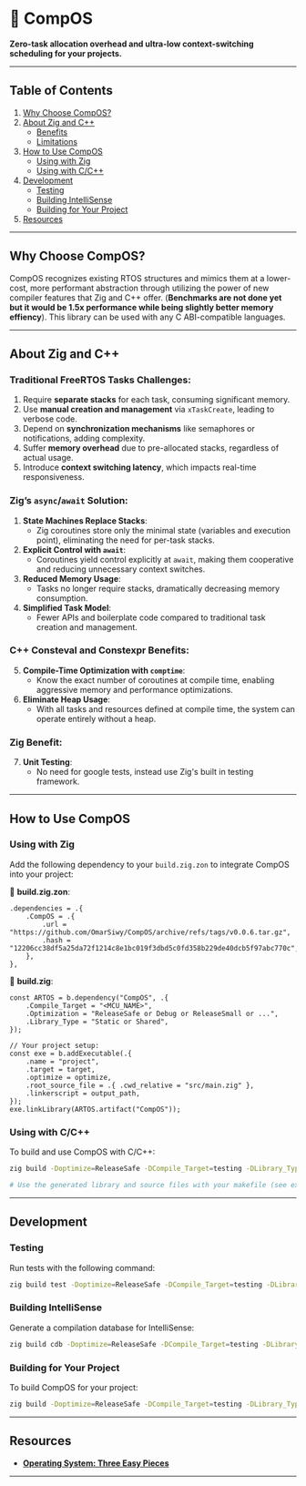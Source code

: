 # 🚀 **CompOS**

**Zero-task allocation overhead and ultra-low context-switching scheduling for your projects.**

---

## **Table of Contents**

1. [Why Choose CompOS?](#why-choose-compos)
2. [About Zig and C++](#about-zig-and-c)
    - [Benefits](#benefits)
    - [Limitations](#limitations)
3. [How to Use CompOS](#how-to-use-compos)
    - [Using with Zig](#using-with-zig)
    - [Using with C/C++](#using-with-cc)
4. [Development](#development)
    - [Testing](#testing)
    - [Building IntelliSense](#building-intellisense)
    - [Building for Your Project](#building-for-your-project)
5. [Resources](#resources)

---

## **Why Choose CompOS?**

CompOS recognizes existing RTOS structures and mimics them at a lower-cost, more performant abstraction through utilizing the power of new compiler features that Zig and C++ offer. (**Benchmarks are not done yet but it would be 1.5x performance while being slightly better memory effiency**). This library can be used with any C ABI-compatible languages.

---

## **About Zig and C++**

### Traditional FreeRTOS Tasks Challenges:
1. Require **separate stacks** for each task, consuming significant memory.
2. Use **manual creation and management** via `xTaskCreate`, leading to verbose code.
3. Depend on **synchronization mechanisms** like semaphores or notifications, adding complexity.
4. Suffer **memory overhead** due to pre-allocated stacks, regardless of actual usage.
5. Introduce **context switching latency**, which impacts real-time responsiveness.

### Zig’s `async`/`await` Solution:
1. **State Machines Replace Stacks**: 
   - Zig coroutines store only the minimal state (variables and execution point), eliminating the need for per-task stacks.
2. **Explicit Control with `await`**:
   - Coroutines yield control explicitly at `await`, making them cooperative and reducing unnecessary context switches.
3. **Reduced Memory Usage**:
   - Tasks no longer require stacks, dramatically decreasing memory consumption.
4. **Simplified Task Model**:
   - Fewer APIs and boilerplate code compared to traditional task creation and management.

### C++ Consteval and Constexpr Benefits:
5. **Compile-Time Optimization with `comptime`**:
   - Know the exact number of coroutines at compile time, enabling aggressive memory and performance optimizations.
6. **Eliminate Heap Usage**:
   - With all tasks and resources defined at compile time, the system can operate entirely without a heap.

### Zig Benefit:
7. **Unit Testing**:
   - No need for google tests, instead use Zig's built in testing framework.

---

## **How to Use CompOS**

### **Using with Zig**

Add the following dependency to your `build.zig.zon` to integrate CompOS into your project:

📄 **build.zig.zon**:

```zig
.dependencies = .{
    .CompOS = .{
        .url = "https://github.com/OmarSiwy/CompOS/archive/refs/tags/v0.0.6.tar.gz",
        .hash = "12206cc38df5a25da72f1214c8e1bc019f3dbd5c0fd358b229de40dcb5f97abc770c",
    },
},
```

📄 **build.zig**:

```zig
const ARTOS = b.dependency("CompOS", .{
    .Compile_Target = "<MCU_NAME>",
    .Optimization = "ReleaseSafe or Debug or ReleaseSmall or ...",
    .Library_Type = "Static or Shared",
});

// Your project setup:
const exe = b.addExecutable(.{
    .name = "project",
    .target = target,
    .optimize = optimize,
    .root_source_file = .{ .cwd_relative = "src/main.zig" },
    .linkerscript = output_path,
});
exe.linkLibrary(ARTOS.artifact("CompOS"));
```

### **Using with C/C++**

To build and use CompOS with C/C++:

```bash
zig build -Doptimize=ReleaseSafe -DCompile_Target=testing -DLibrary_Type=Static

# Use the generated library and source files with your makefile (see examples for details).
```

---

## **Development**

### **Testing**

Run tests with the following command:

```bash
zig build test -Doptimize=ReleaseSafe -DCompile_Target=testing -DLibrary_Type=Static
```

### **Building IntelliSense**

Generate a compilation database for IntelliSense:

```bash
zig build cdb -Doptimize=ReleaseSafe -DCompile_Target=testing -DLibrary_Type=Static
```

### **Building for Your Project**

To build CompOS for your project:

```bash
zig build -Doptimize=ReleaseSafe -DCompile_Target=testing -DLibrary_Type=Static
```

---

## **Resources**

- **[Operating System: Three Easy Pieces](https://assets/book-cover-two.jpg)**

---

